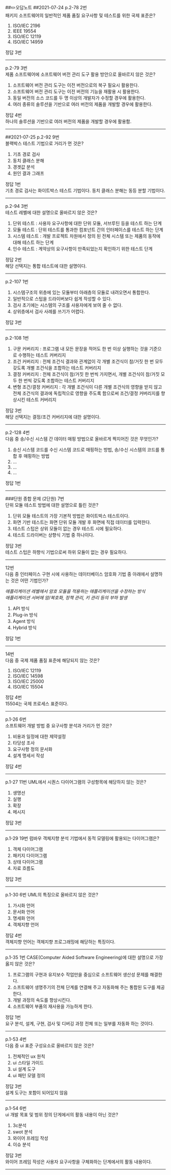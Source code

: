 ##✏️오답노트
##2021-07-24
p.2-78 2번 <br>
패키지 소프트웨어의 일반적인 제품 품질 요구사항 및 테스트를 위한 국제 표준은?
1. ISO/IEC 2196
2. IEEE 19554
3. ISO/IEC 12119
4. ISO/IEC 14959

정답 3번
<hr />

p.2-79 3번 <br>
제품 소프트웨어에 소프트웨어 버전 관리 도구 활용 방안으로 올바르지 않은 것은?
1. 소프트웨어 버전 관리 도구는 이전 버전으로의 복구 필요시 활용한다.
2. 소프트웨어 버전 관리 도구는 이전 버전의 기능을 재활용 시 활용한다.
3. 동일 버전의 소스 코드를 두 명 이상의 개발자가 수정할 경우에 활용한다.
4. 여러 종류의 솔루션을 기반으로 여러 버전의 제품을 개발할 경우에 활용한다.


정답 4번 <br>
하나의 솔루션을 기반으로 여러 버전의 제품을 개발할 경우에 활용함.
<hr />

##2021-07-25
p.2-92 9번<br>
블랙박스 테스트 기법으로 거리가 먼 것은?
1. 기초 경로 검사 
2. 동치 클래스 분해 
3. 경곗값 분석 
4. 원인 결과 그래프

정답 1번<br>
기초 경로 검사는 화이트박스 테스트 기법이다. 동치 클래스 분해는 동등 분할 기법이다.
<hr />

p.2-94 3번<br>
테스트 레벨에 대한 설명으로 올바르지 않은 것은?
1. 단위 테스트 : 사용자 요구사항에 대한 단위 모듈, 서브루틴 등을 테스트 하는 단계
2. 모듈 테스트 : 단위 테스트를 통과한 컴포넌트 간의 인터페이스를 테스트 하는 단계
3. 시스템 테스트 : 개발 프로젝트 차원에서 정의 된 전체 시스템 또는 제품의 동작에 대해 테스트 하는 단계
4. 인수 테스트 : 계약상의 요구사항이 만족되었는지 확인하기 위한 테스트 단계

정답 2번<br>
해당 선택지는 통합 테스트에 대한 설명이다.
<hr />

p.2-107 1번 <br>
1. 시스템구조의 위층에 있는 모듈부터 아래층의 모듈로 내려오면서 통합한다.
2. 일반적으로 스텁을 드라이버보다 쉽게 작성할 수 있다.
3. 검사 초기에는 시스템의 구조를 사용자에게 보여 줄 수 없다.
4. 상위층에서 검사 사례를 쓰기가 어렵다.

정답 3번<br>
<hr />


p.2-108 1번<br>
1. 구문 커버리지 : 프로그램 내 모든 문장을 적어도 한 번 이상 실행하는 것을 기준으로 수행하는 테스트 커버리지
2. 조건 커버리지 : 전체 조건식 결과와 관계없이 각 개별 조건식이 참/거짓 한 번 모두 갖도록 개별 조건식을 조합하는 테스트 커버리지
3. 결정 커버리지 : 전체 조건식이 참/거짓 한 번씩 가지면서, 개별 조건식이 참/거짓 모두 한 번씩 갖도록 조합하는 테스트 커버리지
4. 변형 조건/결정 커버리지 : 각 개별 조건식이 다른 개별 조건식의 영향을 받지 않고 전체 조건식의 결과에 독립적으로 영향을 주도록 함으로써 조건/결정 커버리지를 향상시킨 테스트 커버리지

정답 3번<br>
해당 선택지는 결정/조건 커버리지에 대한 설명이다.
<hr />

p.2-128 4번 <br>
다음 중 송/수신 시스템 간 데이터 매핑 방법으로 올바르게 짝지어진 것은 무엇인가?
1. 송신 시스템 코드를 수신 시스템 코드로 매핑하는 방법, 송/수신 시스템의 코드를 통합 후 매핑하는 방법
2. ...
3. ...
4. ...

정답 1번
<hr />

###단원 종합 문제 (2단원)
7번<br>
단위 모듈 테스트 방법에 대한 설명으로 틀린 것은?
1. 단위 모듈 테스트의 가장 기본적 방법은 화이트박스 테스트이다.
2. 화면 기반 테스트는 화면 단위 모듈 개발 후 화면에 직접 데이터를 입력한다.
3. 테스트 스텁은 상위 모듈이 없는 경우 테스트 시에 필요하다.
4. 테스트 드라이버는 상향식 기법 중 하나이다.

정답 3번<br>
테스트 스텁은 하향식 기법으로써 하위 모듈이 없는 경우 필요하다.
<hr />

12번<br>
다음 중 인터페이스 구현 시에 사용하는 데이터베이스 암호화 기법 중 아래에서 설명하는 것은 어떤 기법인가?

*애플리케이션 레벨에서 암호 모듈을 적용하는 애플리케이션을 수정하는 방식* <br>
*애플리케이션 서버에 암/복호화, 정책 관리, 키 관리 등의 부하 발생*

1. API 방식
2. Plug-in 방식
3. Agent 방식
4. Hybrid 방식

정답 1번
<hr />

14번<br>
다음 중 국제 제품 품질 표준에 해당되지 않는 것은?
1. ISO/IEC 12119
2. ISO/IEC 14598
3. ISO/IEC 25000
4. ISO/IEC 15504

정답 4번 <br>
15504는 국제 프로세스 표준이다.
<hr/>

p.1-26 6번<br>
소프트웨어 개발 방법 중 요구사항 분석과 거리가 먼 것은?
1. 비용과 일정에 대한 제약설정
2. 타당성 조사
3. 요구사항 정의 문서화
4. 설계 명세서 작성

정답 4번
<hr />

p.1-27 11번
UML에서 시퀀스 다이어그램의 구성항목에 해당하지 않는 것은?
1. 생명선
2. 실행
3. 확장
4. 메시지

정답 3번
<hr />

p.1-29 19번
럼바우 객체지향 분석 기법에서 동적 모델링에 활용되는 다이어그램은?
1. 객체 다이어그램
2. 패키지 다이어그램
3. 상태 다이어그램
4. 자료 흐름도

정답 3번
<hr />

p.1-30 6번
UML의 특징으로 올바르지 않은 것은?
1. 가시화 언어
2. 문서화 언어
3. 명세화 언어
4. 객체지향 언어 
   
정답 4번<br>
객체지향 언어는 객체지향 프로그래밍에 해당하는 특징이다.
<hr/>

p.1-35 1번
CASE(Computer Aided Software Engineering)에 대한 설명으로 가장 옳지 않은 것은?
1. 프로그램의 구현과 유지보수 작업만을 중심으로 소프트웨어 생산성 문제를 해결한다.
2. 소프트웨어 생명주기의 전체 단계를 연결해 주고 자동화해 주는 통합된 도구를 제공한다.
3. 개발 과정의 속도를 향상시킨다.
4. 소프트웨어 부품의 재사용을 가능하게 한다.

정답 1번<br>
요구 분석, 설계, 구현, 검사 및 디버깅 과정 전체 또는 일부를 자동화 하는 것이다.

<hr/>

p.1-53 4번<br>
다음 중 ui 표준 구성요소로 올바르지 않은 것은? 
1. 전체적인 ux 원칙
2. ui 스타일 가이드
3. ui 설계 도구
4. ui 패턴 모델 정의

정답 3번<br>
설계 도구는 포함이 되어있지 않음
<hr />

p.1-54 6번<br>
ui 개발 목표 및 범위 정의 단게에서의 활동 내용이 아닌 것은?
1. 3c분석
2. swot 분석
3. 와이어 프레임 작성
4. 이슈 분석

정답 3번<br>
와이어 프레임 작성은 사용자 요구사항을 구체화하는 단계에서의 활동 내용이다.
<hr />






